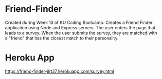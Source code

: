 # Friend-Finder
  Created during Week 13 of KU Coding Bootcamp. Creates a Friend Finder application using Node and Express servers. The user enters the page that leads to a survey. When the user submits the survey, they are matched with a "friend" that has the closest match to their personality.
# Heroku App
  https://friend-finder-jlrt37.herokuapp.com/survey.html